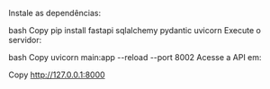 Instale as dependências:

bash
Copy
pip install fastapi sqlalchemy pydantic uvicorn
Execute o servidor:

bash
Copy
uvicorn main:app --reload --port 8002
Acesse a API em:

Copy
http://127.0.0.1:8000